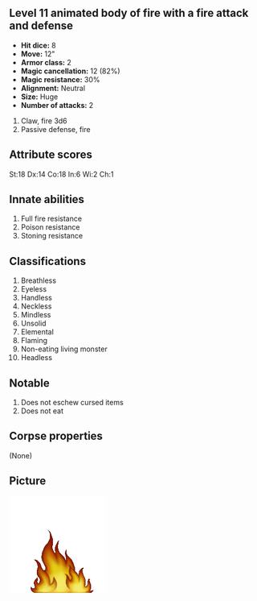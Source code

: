 ## Level 11 animated body of fire with a fire attack and defense

- **Hit dice:** 8
- **Move:** 12"
- **Armor class:** 2
- **Magic cancellation:** 12 (82%)
- **Magic resistance:** 30%
- **Alignment:** Neutral
- **Size:** Huge
- **Number of attacks:** 2
1. Claw, fire 3d6
2. Passive defense, fire

## Attribute scores

St:18 Dx:14 Co:18 In:6 Wi:2 Ch:1

## Innate abilities

1. Full fire resistance
2. Poison resistance
3. Stoning resistance

## Classifications

1. Breathless
2. Eyeless
3. Handless
4. Neckless
5. Mindless
6. Unsolid
7. Elemental
8. Flaming
9. Non-eating living monster
10. Headless

## Notable

1. Does not eschew cursed items
2. Does not eat

## Corpse properties

(None)

## Picture

![Fire elemental](https://github.com/hyvanmielenpelit/GnollHackTileSet/blob/main/Monsters/fire_elemental/fire_elemental.png)
